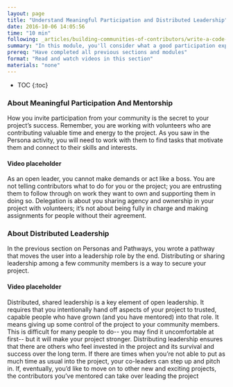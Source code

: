 ```yaml
---
layout: page
title: "Understand Meaningful Participation and Distributed Leadership"
date: 2016-10-06 14:05:56
time: "10 min"
following: _articles/building-communities-of-contributors/write-a-code-of-conduct.md
summary: "In this module, you'll consider what a good participation experience might look like on your project and how to “level-up” or encourage contributors to gain new skills. You'll also reflect on why and how to share leadership with contributors."
prereq: "Have completed all previous sections and modules"
format: "Read and watch videos in this section"
materials: "none"
---
```

* TOC
{:toc}

### About Meaningful Participation And Mentorship

How you invite participation from your community is the secret to your project’s success. Remember, you are working with volunteers who are contributing valuable time and energy to the project. As you saw in the Persona activity, you will need to work with them to find tasks that motivate them and connect to their skills and interests.

#### Video placeholder

As an open leader, you cannot make demands or act like a boss. You are not telling contributors what to do for you or the project; you are entrusting them to follow through on work they want to own and supporting them in doing so. Delegation is about you sharing agency and ownership in your project with volunteers; it’s not about being fully in charge and making assignments for people without their agreement.

### About Distributed Leadership

In the previous section on Personas and Pathways, you wrote a pathway that moves the user into a leadership role by the end. Distributing or sharing leadership among a few community members is a way to secure your project.

#### Video placeholder

Distributed, shared leadership is a key element of open leadership. It requires that you intentionally hand off aspects of your project to trusted, capable people who have grown (and you have mentored) into that role. It means giving up some control of the project to your community members. This is difficult for many people to do-- you may find it uncomfortable at first-- but it will make your project stronger. Distributing leadership ensures that there are others who feel invested in the project and its survival and success over the long term. If there are times when you’re not able to put as much time as usual into the project, your co-leaders can step up and pitch in. If, eventually, you’d like to move on to other new and exciting projects, the contributors you’ve mentored can take over leading the project